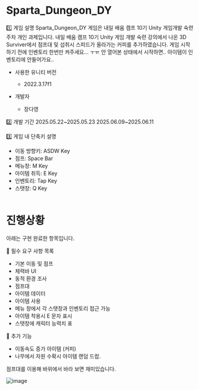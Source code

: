 # Sparta_Dungeon_DY

<table>
1️⃣ 게임 설명
Sparta_Dungeon_DY 게임은 내일 배움 캠프 10기 Unity 게임개발 숙련주차 개인 과제입니다.  내일 배움 캠프 10기 Unity 게임 개발 숙련 강의에서 나온 3D Surviver에서 점프대 및 섭취시 스피드가 올라가는 커피를 추가하였습니다. 
게임 시작하기 전에 인벤토리 한번만 켜주세요... ㅜㅠ 안 열어본 상태에서 시작하면.. 아이템이 인벤토리에 안들어가요..

 - 사용한 유니티 버전

   - 2022.3.17f1

 - 개발자
   
   - 장다영

2️⃣ 개발 기간
2025.05.22~2025.05.23
2025.06.09~2025.06.11

3️⃣ 게임 내 단축키 설명
- 이동 방향키: ASDW Key
- 점프: Space Bar
- 메뉴창: M Key
- 아이템 취득: E Key
- 인벤토리: Tap Key
- 스탯창: Q Key
</table>

# 진행상황
아래는 구현 완료한 항목입니다. 

🔽 필수 요구 사항 목록
- 기본 이동 및 점프
- 체력바 UI
- 동적 환경 조사
- 점프대
- 아이템 데이터
- 아이템 사용
- 메뉴 창에서 각 스탯창과 인벤토리 접근 가능
- 아이템 착용시 E 문자 표시
- 스탯창에 캐릭터 능력치 표

🔽 추가 기능
- 이동속도 증가 아이템 (커피)
- 나무에서 자원 수확시 아이템 랜덤 드랍. 

<table>
  <tr>




점프대를 이용해 바위에서 바라 보면 재미있습니다. 
   
![image](https://github.com/user-attachments/assets/b1e1d9fa-6638-4eac-b2c9-45c94c78a0c0)
